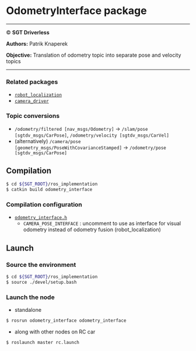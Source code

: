 # **OdometryInterface package**

___

© **SGT Driverless**

**Authors:** Patrik Knaperek

**Objective:** Translation of odometry topic into separate pose and velocity topics
___

### Related packages
* [`robot_localization`](../robot_localization/README.md)
* [`camera_driver`](../camera_driver/README.md)

### Topic conversions
* `/odometry/filtered [nav_msgs/Odometry]` →  `/slam/pose [sgtdv_msgs/CarPose]`, `/odometry/velocity [sgtdv_msgs/CarVel]`
* (alternatively) `/camera/pose [geometry_msgs/PoseWithCovarianceStamped]` → `/odometry/pose [sgtdv_msgs/CarPose]`


## Compilation
```sh
$ cd ${SGT_ROOT}/ros_implementation
$ catkin build odometry_interface
```

### Compilation configuration
* [`odometry_interface.h`](./include/odometry_interface.h)
  * `CAMERA_POSE_INTERFACE` : uncomment to use as interface for visual odometry instead of odometry fusion (robot_localization)

## Launch

### Source the environment
```sh
$ cd ${SGT_ROOT}/ros_implementation
$ source ./devel/setup.bash
```
### Launch the node
* standalone
```sh
$ rosrun odometry_interface odometry_interface
```
* along with other nodes on RC car
```sh
$ roslaunch master rc.launch
```
